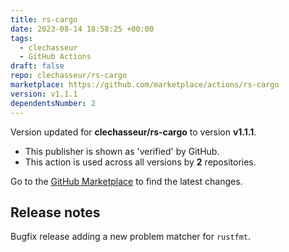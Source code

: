 ```yaml
---
title: rs-cargo
date: 2023-08-14 18:58:25 +00:00
tags:
  - clechasseur
  - GitHub Actions
draft: false
repo: clechasseur/rs-cargo
marketplace: https://github.com/marketplace/actions/rs-cargo
version: v1.1.1
dependentsNumber: 2
---
```



Version updated for **clechasseur/rs-cargo** to version **v1.1.1**.
- This publisher is shown as 'verified' by GitHub.
- This action is used across all versions by **2** repositories.

Go to the [GitHub Marketplace](https://github.com/marketplace/actions/rs-cargo) to find the latest changes.

## Release notes

Bugfix release adding a new problem matcher for `rustfmt`.
